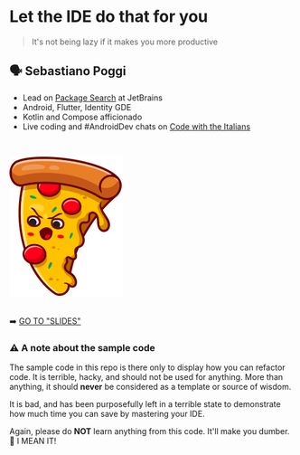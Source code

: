 # Let the IDE do that for you

> It's not being lazy if it makes you more productive

## 🗣️ Sebastiano Poggi

* Lead on [Package Search](https://package-search.jetbrains.com) at JetBrains
* Android, Flutter, Identity GDE
* Kotlin and Compose afficionado
* Live coding and #AndroidDev chats on [Code with the Italians](https://codewiththeitalians.it)

<br/>

![](slides/img/angry-pizza.png)
<br/>
<br/>

➡️ [GO TO "SLIDES"](slides/001.md)

### ⚠️ A note about the sample code

The sample code in this repo is there only to display how you can refactor code.
It is terrible, hacky, and should not be used for anything. More than anything, it
should **never** be considered as a template or source of wisdom.

It is bad, and has been purposefully left in a terrible state to demonstrate how much
time you can save by mastering your IDE.

Again, please do **NOT** learn anything from this code. It'll make you dumber. 🫣 I MEAN IT!
